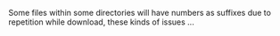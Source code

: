 Some files within some directories will have numbers as suffixes due to repetition while download, these kinds of issues ... 
